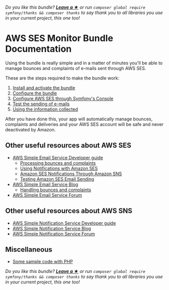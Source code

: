 *Do you like this bundle? [**Leave a &#9733;**](#js-repo-pjax-container) or run `composer global require symfony/thanks && composer thanks` to say thank you to all libraries you use in your current project, this one too!*

AWS SES Monitor Bundle Documentation
====================================

Using the bundle is really simple and in a matter of minutes you'll be able to manage bounces and complaints of e-mails sent through AWS SES.

These are the steps required to make the bundle work:

1. [Install and activate the bundle](Installation.md)
2. [Configure the bundle](Configuration.md)
3. [Configure AWS SES through Symfony's Console](Integration.md)
4. [Test the sending of e-mails](Test.md)
5. [Using the information collected](Using.md)

After you have done this, your app will automatically manage bounces, complaints and deliveries and your AWS SES account will be safe and never deactivated by Amazon.

Other useful resources about AWS SES
------------------------------------

* [AWS Simple Email Service Developer guide](http://docs.aws.amazon.com/ses/latest/DeveloperGuide/Welcome.html)
    * [Processing bounces and complaints](http://docs.aws.amazon.com/ses/latest/DeveloperGuide/best-practices-bounces-complaints.html)
    * [Using Notifications with Amazon SES](http://docs.aws.amazon.com/ses/latest/DeveloperGuide/notifications.html)
    * [Amazon SES Notifications Through Amazon SNS](http://docs.aws.amazon.com/ses/latest/DeveloperGuide/notifications-via-sns.html)
    * [Testing Amazon SES Email Sending](http://docs.aws.amazon.com/ses/latest/DeveloperGuide/mailbox-simulator.html)
* [AWS Simple Email Service Blog](http://sesblog.amazon.com/)
    * [Handling bounces and complaints](http://sesblog.amazon.com/post/TxJE1JNZ6T9JXK/-Handling-span-class-matches-Bounces-span-and-Complaints.pdf)
* [AWS Simple Email Service Forum](https://forums.aws.amazon.com/forum.jspa?forumID=90)

Other useful resources about AWS SNS
------------------------------------

* [AWS Simple Notification Service Developer guide](http://docs.aws.amazon.com/sns/latest/dg/welcome.html)
* [AWS Simple Notification Service Blog](https://aws.amazon.com/it/blogs/aws/category/amazon-sns/)
* [AWS Simple Notification Service Forum](https://forums.aws.amazon.com/forum.jspa?forumID=72)

Miscellaneous
-------------

- [Some sample code with PHP](https://forums.aws.amazon.com/message.jspa?messageID=202798#202798)

*Do you like this bundle? [**Leave a &#9733;**](#js-repo-pjax-container) or run `composer global require symfony/thanks && composer thanks` to say thank you to all libraries you use in your current project, this one too!*
